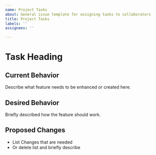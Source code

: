 ```yaml
---
name: Project Tasks
about: General issue template for assigning tasks to collaborators
title: Project Tasks
labels: ''
assignees: ''

---
```


# Task Heading

## Current Behavior
Describe what feature needs to be enhanced or created here.

## Desired Behavior
Briefly described how the feature should work.

## Proposed Changes
- List Changes that are needed
- Or delete list and briefly describe
